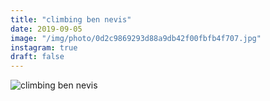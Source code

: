 ```yaml
---
title: "climbing ben nevis"
date: 2019-09-05
image: "/img/photo/0d2c9869293d88a9db42f00fbfb4f707.jpg"
instagram: true
draft: false
---
```


![climbing ben nevis](/img/photo/0d2c9869293d88a9db42f00fbfb4f707.jpg)
